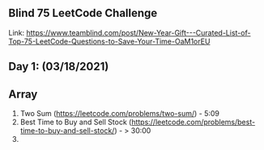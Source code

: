 ## Blind 75 LeetCode Challenge
Link: https://www.teamblind.com/post/New-Year-Gift---Curated-List-of-Top-75-LeetCode-Questions-to-Save-Your-Time-OaM1orEU


Day 1: (03/18/2021)
-------------------
Array
-----
1. Two Sum (https://leetcode.com/problems/two-sum/) - 5:09
2. Best Time to Buy and Sell Stock (https://leetcode.com/problems/best-time-to-buy-and-sell-stock/) - > 30:00
3. 

